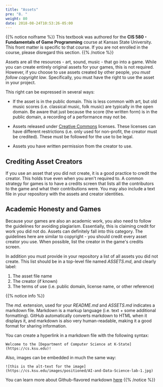 ```yaml
---
title: "Assets"
pre: "8. "
weight: 80
date: 2018-08-24T10:53:26-05:00
---
```


{{% notice noiframe %}}
This textbook was authored for the **CIS 580 - Fundamentals of Game Programming** course at Kansas State University.  This front matter is specific to that course.  If you are not enrolled in the course, please disregard this section.
{{% /notice %}}

Assets are all the resources - art, sound, music - that go into a game.  While you can create entirely original assets for your games, this is not required.  However, if you choose to use assets created by other people, you *must follow copyright law*.  Specifically, you must have the right to use the asset in your project.  

This right can be expressed in several ways:

* If the asset is in the public domain.  This is less common with art, but old music scores (i.e. classical music, folk music) are typically in the open domain.  Be aware that just because the score (the written form) is in the public domain, a recording of a performance may not be.

* Assets released under [Creative Commons](https://creativecommons.org/) licenses.  These licenses can have different restrictions (i.e. only used for non-profit, the creator must be credited).  These must be followed for the use to be legal.

* Assets you have written permission from the creator to use. 

## Crediting Asset Creators
If you use an asset that you did not create, it is a good practice to credit the creator.  This holds true even when you aren't required to.  A common strategy for games is to have a credits screen that lists all the contributors to the game and what their contributions were.  You may also include a text file in your repository with the assets and creator identities.

## Academic Honesty and Games
Because your games are also an academic work, you also need to follow the guidelines for avoiding plagiarism.  Essentially, this is claiming credit for work you did not do.  Assets can definitely fall into this category.  The guidelines here are similar to copyright - you should credit every asset creator you use. When possible, list the creator in the game's credits screen.

In addition you must provide in your repository a list of all assets you did not create. This list should be in a top-level file named _ASSETS.md_, and clearly label:
1. The asset file name 
2. The creator (if known)
3. The terms of use (i.e. public domain, license name, or other reference)

{{% notice info %}}

The _md._ extension, used for your _README.md_ and _ASSETS.md_ indicates a markdown file.  Markdown is a markup language (i.e. text + some additional formatting). GitHub automatically converts markdown to HTML when it displays it, and markdown is also very human-readable, making it a good format for sharing information.

You can create a hyperlink in a markdown file with the following syntax:

```
Welcome to the [Department of Computer Science at K-State](https://cs.ksu.edu)!
```

Also, images can be embedded in much the same way:

```
![this is the alt-text for the image](https://cs.ksu.edu/images/positioned/AI-and-Data-Science-lab-1.jpg)
```
You can learn more about Github-flavored markdown [here](https://docs.github.com/en/get-started/writing-on-github/getting-started-with-writing-and-formatting-on-github/basic-writing-and-formatting-syntax) 
{{% /notice %}}